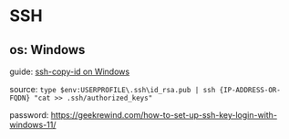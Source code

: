 # SSH
## os: Windows
guide: [ssh-copy-id on Windows](https://www.chrisjhart.com/Windows-10-ssh-copy-id/)

source:
`type $env:USERPROFILE\.ssh\id_rsa.pub | ssh {IP-ADDRESS-OR-FQDN} "cat >> .ssh/authorized_keys"`

password:
https://geekrewind.com/how-to-set-up-ssh-key-login-with-windows-11/
